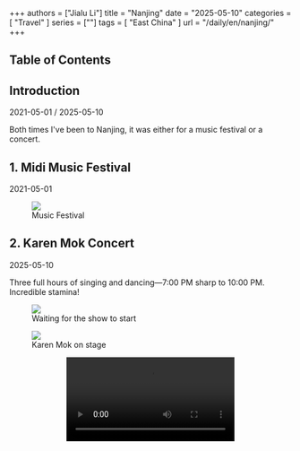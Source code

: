 +++
authors = ["Jialu Li"]
title = "Nanjing"
date = "2025-05-10"
categories = [
    "Travel"
]
series = [""]
tags = [
    "East China"
]
url = "/daily/en/nanjing/"
+++
<!DOCTYPE html>
<html lang="en">
<head>
    <meta charset="UTF-8">
    <meta name="viewport" content="width=device-width, initial-scale=1.0">
    <link rel="stylesheet" href="/assets/css/styles.css">
    <script src="/assets/js/toc.js"></script>    
</head>
<body>
    <article>
        <nav>
            <h2>Table of Contents</h2>
            <ul id="toc">
                <!-- TOC items will be dynamically generated here -->
            </ul>
        </nav>
        <section>
            <h2>Introduction</h2>
            <p>2021-05-01 / 2025-05-10</p>
            <p>Both times I've been to Nanjing, it was either for a music festival or a concert.</p>
        </section>
        <section>
            <h2>1. Midi Music Festival</h2>
            <p>2021-05-01 <i class="fas fa-sun"></i></p>
            <div class="container">
                <div class="image">
                    <figure>
                        <a data-fancybox="gallery" href="/images/daily-travel/nanjing1.jpg">
                            <img src="/images/daily-travel/nanjing1.jpg" loading="lazy">
                        </a>
                        <figcaption>Music Festival</figcaption>
                    </figure>
                </div>
            </div>
        </section>
        <section>
            <h2>2. Karen Mok Concert</h2>
            <p>2025-05-10 <i class="fas fa-cloud"></i></p>
            <p>Three full hours of singing and dancing—7:00 PM sharp to 10:00 PM. Incredible stamina!</p>
            <div class="container">
                <div class="image">
                    <figure>
                        <a data-fancybox="gallery" href="/images/daily-travel/nanjing2.jpg">
                            <img src="/images/daily-travel/nanjing2.jpg" loading="lazy">
                        </a>
                        <figcaption>Waiting for the show to start</figcaption>
                    </figure>
                </div>
            </div>
            <div class="container">
                <div class="image">
                    <figure>
                        <a data-fancybox="gallery" href="/images/daily-travel/nanjing3.jpg">
                            <img src="/images/daily-travel/nanjing3.jpg" loading="lazy">
                        </a>
                        <figcaption>Karen Mok on stage</figcaption>
                    </figure>
                </div>
            </div>
            <div class="container" style="display: flex; justify-content: center;">
                <video controls style="max-width:100%; height:auto;">
                    <source src="https://pub-5b6dc435fbf3499ca474b4b6941cb647.r2.dev/nanjing1.mp4" type="video/mp4">
                    Your browser does not support HTML5 video playback.
                </video>
            </div>
        </section>
    </article>
</body>
</html>
